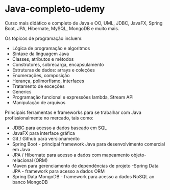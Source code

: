 # Java-completo-udemy
Curso mais didático e completo de Java e OO, UML, JDBC, JavaFX, Spring Boot, JPA, Hibernate, MySQL, MongoDB e muito mais.

Os tópicos de programação incluem:

- Lógica de programação e algoritmos
- Sintaxe da linguagem Java
- Classes, atributos e métodos
- Construtores, sobrecarga, encapsulamento
- Estruturas de dados: arrays e coleções
- Enumerações, composição
- Herança, polimorfismo, interfaces
- Tratamento de exceções
- Generics
- Programação funcional e expressões lambda, Stream API
- Manipulação de arquivos

Principais ferramentas e frameworks para se trabalhar com Java profissionalmente no mercado, tais como:

- JDBC para acesso a dados baseado em SQL
- JavaFX para interface gráfica
- Git / Github para versionamento
- Spring Boot - principal framework Java para desenvolvimento comercial em Java
- JPA / Hibernate para acesso a dados com mapeamento objeto-relacional (ORM)
- Maven para gerenciamento de dependências de projeto
-Spring Data JPA - framework para acesso a dados ORM
- Spring Data MongoDB - framework para acesso a dados NoSQL ao banco MongoDB

